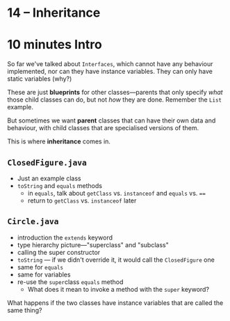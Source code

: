 # 14 – Inheritance

# 10 minutes Intro

So far we've talked about `Interfaces`, which cannot have any behaviour implemented, nor can they have instance variables. They can only have static variables (why?)

These are just **blueprints** for other classes—parents that only specify *what* those child classes can do, but not *how* they are done. Remember the `List` example.

But sometimes we want **parent** classes that can have their own data and behaviour, with child classes that are specialised versions of them.

This is where **inheritance** comes in.

## `ClosedFigure.java`

- Just an example class
- `toString` and `equals` methods
    - in `equals`, talk about `getClass` vs. `instanceof` and `equals` vs. `==`
    - return to `getClass` vs. `instanceof` later

## `Circle.java`

- introduction the `extends` keyword
- type hierarchy picture—"superclass" and "subclass"
- calling the super constructor
- `toString` — if we didn't override it, it would call the `ClosedFigure` one
- same for `equals`
- same for variables
- re-use the `super`class `equals` method
    - What does it mean to invoke a method with the `super` keyword?

What happens if the two classes have instance variables that are called the same thing?
